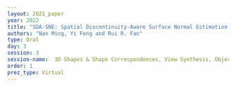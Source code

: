 ```yaml
---
layout: 2021_paper
year: 2022
title: "SDA-SNE: Spatial Discontinuity-Aware Surface Normal Estimation via Multi-Directional Dynamic Programming"
authors: "Nan Ming, Yi Feng and Rui R. Fan"
type: Oral
day: 3
session: 3
session-name:  3D Shapes & Shape Correspondences, View Synthesis, Object Pose Estimation
order: 1
prez_type: Virtual
---
```

